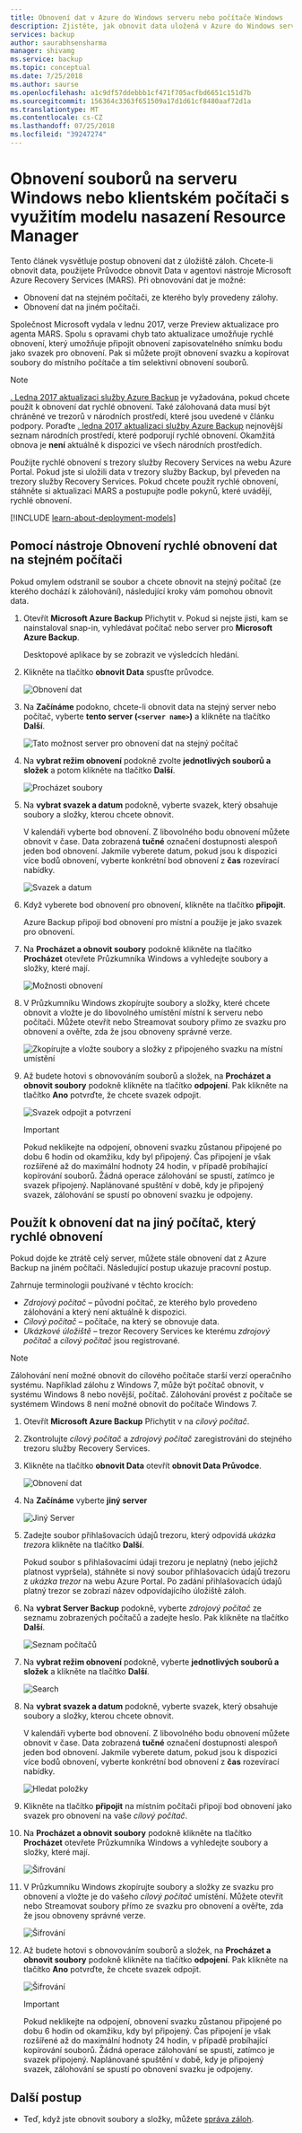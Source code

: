 ```yaml
---
title: Obnovení dat v Azure do Windows serveru nebo počítače Windows
description: Zjistěte, jak obnovit data uložená v Azure do Windows serveru nebo počítače Windows.
services: backup
author: saurabhsensharma
manager: shivamg
ms.service: backup
ms.topic: conceptual
ms.date: 7/25/2018
ms.author: saurse
ms.openlocfilehash: a1c9df57ddebbb1cf471f705acfbd6651c151d7b
ms.sourcegitcommit: 156364c3363f651509a17d1d61cf8480aaf72d1a
ms.translationtype: MT
ms.contentlocale: cs-CZ
ms.lasthandoff: 07/25/2018
ms.locfileid: "39247274"
---
```

# <a name="restore-files-to-a-windows-server-or-windows-client-machine-using-resource-manager-deployment-model"></a>Obnovení souborů na serveru Windows nebo klientském počítači s využitím modelu nasazení Resource Manager

Tento článek vysvětluje postup obnovení dat z úložiště záloh. Chcete-li obnovit data, použijete Průvodce obnovit Data v agentovi nástroje Microsoft Azure Recovery Services (MARS). Při obnovování dat je možné:

* Obnovení dat na stejném počítači, ze kterého byly provedeny zálohy.
* Obnovení dat na jiném počítači.

Společnost Microsoft vydala v lednu 2017, verze Preview aktualizace pro agenta MARS. Spolu s opravami chyb tato aktualizace umožňuje rychlé obnovení, který umožňuje připojit obnovení zapisovatelného snímku bodu jako svazek pro obnovení. Pak si můžete projít obnovení svazku a kopírovat soubory do místního počítače a tím selektivní obnovení souborů.

> [!NOTE]
> [. Ledna 2017 aktualizaci služby Azure Backup](https://support.microsoft.com/en-us/help/3216528?preview) je vyžadována, pokud chcete použít k obnovení dat rychlé obnovení. Také zálohovaná data musí být chráněné ve trezorů v národních prostředí, které jsou uvedené v článku podpory. Poraďte [. ledna 2017 aktualizaci služby Azure Backup](https://support.microsoft.com/en-us/help/3216528?preview) nejnovější seznam národních prostředí, které podporují rychlé obnovení. Okamžitá obnova je **není** aktuálně k dispozici ve všech národních prostředích.
>

Použijte rychlé obnovení s trezory služby Recovery Services na webu Azure Portal. Pokud jste si uložili data v trezory služby Backup, byl převeden na trezory služby Recovery Services. Pokud chcete použít rychlé obnovení, stáhněte si aktualizaci MARS a postupujte podle pokynů, které uvádějí, rychlé obnovení.

[!INCLUDE [learn-about-deployment-models](../../includes/learn-about-deployment-models-rm-include.md)]

## <a name="use-instant-restore-to-recover-data-to-the-same-machine"></a>Pomocí nástroje Obnovení rychlé obnovení dat na stejném počítači

Pokud omylem odstranil se soubor a chcete obnovit na stejný počítač (ze kterého dochází k zálohování), následující kroky vám pomohou obnovit data.

1. Otevřít **Microsoft Azure Backup** Přichytit v. Pokud si nejste jisti, kam se nainstaloval snap-in, vyhledávat počítač nebo server pro **Microsoft Azure Backup**.

    Desktopové aplikace by se zobrazit ve výsledcích hledání.

2. Klikněte na tlačítko **obnovit Data** spusťte průvodce.

    ![Obnovení dat](./media/backup-azure-restore-windows-server/recover.png)

3. Na **Začínáme** podokno, chcete-li obnovit data na stejný server nebo počítač, vyberte **tento server (`<server name>`)** a klikněte na tlačítko **Další**.

    ![Tato možnost server pro obnovení dat na stejný počítač](./media/backup-azure-restore-windows-server/samemachine_gettingstarted_instantrestore.png)

4. Na **vybrat režim obnovení** podokně zvolte **jednotlivých souborů a složek** a potom klikněte na tlačítko **Další**.

    ![Procházet soubory](./media/backup-azure-restore-windows-server/samemachine_selectrecoverymode_instantrestore.png)

5. Na **vybrat svazek a datum** podokně, vyberte svazek, který obsahuje soubory a složky, kterou chcete obnovit.

    V kalendáři vyberte bod obnovení. Z libovolného bodu obnovení můžete obnovit v čase. Data zobrazená **tučné** označení dostupnosti alespoň jeden bod obnovení. Jakmile vyberete datum, pokud jsou k dispozici více bodů obnovení, vyberte konkrétní bod obnovení z **čas** rozevírací nabídky.

    ![Svazek a datum](./media/backup-azure-restore-windows-server/samemachine_selectvolumedate_instantrestore.png)

6. Když vyberete bod obnovení pro obnovení, klikněte na tlačítko **připojit**.

    Azure Backup připojí bod obnovení pro místní a použije je jako svazek pro obnovení.

7. Na **Procházet a obnovit soubory** podokně klikněte na tlačítko **Procházet** otevřete Průzkumníka Windows a vyhledejte soubory a složky, které mají.

    ![Možnosti obnovení](./media/backup-azure-restore-windows-server/samemachine_browserecover_instantrestore.png)


8. V Průzkumníku Windows zkopírujte soubory a složky, které chcete obnovit a vložte je do libovolného umístění místní k serveru nebo počítači. Můžete otevřít nebo Streamovat soubory přímo ze svazku pro obnovení a ověřte, zda že jsou obnoveny správné verze.

    ![Zkopírujte a vložte soubory a složky z připojeného svazku na místní umístění](./media/backup-azure-restore-windows-server/samemachine_copy_instantrestore.png)

9. Až budete hotovi s obnovováním souborů a složek, na **Procházet a obnovit soubory** podokně klikněte na tlačítko **odpojení**. Pak klikněte na tlačítko **Ano** potvrďte, že chcete svazek odpojit.

    ![Svazek odpojit a potvrzení](./media/backup-azure-restore-windows-server/samemachine_unmount_instantrestore.png)

    > [!Important]
    > Pokud neklikejte na odpojení, obnovení svazku zůstanou připojené po dobu 6 hodin od okamžiku, kdy byl připojený. Čas připojení je však rozšířené až do maximální hodnoty 24 hodin, v případě probíhající kopírování souborů. Žádná operace zálohování se spustí, zatímco je svazek připojený. Naplánované spuštění v době, kdy je připojený svazek, zálohování se spustí po obnovení svazku je odpojeny.
    >


## <a name="use-instant-restore-to-restore-data-to-an-alternate-machine"></a>Použít k obnovení dat na jiný počítač, který rychlé obnovení
Pokud dojde ke ztrátě celý server, můžete stále obnovení dat z Azure Backup na jiném počítači. Následující postup ukazuje pracovní postup.


Zahrnuje terminologii používané v těchto krocích:

* *Zdrojový počítač* – původní počítač, ze kterého bylo provedeno zálohování a který není aktuálně k dispozici.
* *Cílový počítač* – počítače, na který se obnovuje data.
* *Ukázkové úložiště* – trezor Recovery Services ke kterému *zdrojový počítač* a *cílový počítač* jsou registrované. <br/>

> [!NOTE]
> Zálohování není možné obnovit do cílového počítače starší verzí operačního systému. Například zálohu z Windows 7, může být počítač obnovit, v systému Windows 8 nebo novější, počítač. Zálohování provést z počítače se systémem Windows 8 není možné obnovit do počítače Windows 7.
>
>

1. Otevřít **Microsoft Azure Backup** Přichytit v na *cílový počítač*.

2. Zkontrolujte *cílový počítač* a *zdrojový počítač* zaregistrováni do stejného trezoru služby Recovery Services.

3. Klikněte na tlačítko **obnovit Data** otevřít **obnovit Data Průvodce**.

    ![Obnovení dat](./media/backup-azure-restore-windows-server/recover.png)

4. Na **Začínáme** vyberte **jiný server**

    ![Jiný Server](./media/backup-azure-restore-windows-server/alternatemachine_gettingstarted_instantrestore.png)

5. Zadejte soubor přihlašovacích údajů trezoru, který odpovídá *ukázka trezor*a klikněte na tlačítko **Další**.

    Pokud soubor s přihlašovacími údaji trezoru je neplatný (nebo jejichž platnost vypršela), stáhněte si nový soubor přihlašovacích údajů trezoru z *ukázka trezor* na webu Azure Portal. Po zadání přihlašovacích údajů platný trezor se zobrazí název odpovídajícího úložiště záloh.


6. Na **vybrat Server Backup** podokně, vyberte *zdrojový počítač* ze seznamu zobrazených počítačů a zadejte heslo. Pak klikněte na tlačítko **Další**.

    ![Seznam počítačů](./media/backup-azure-restore-windows-server/alternatemachine_selectmachine_instantrestore.png)

7. Na **vybrat režim obnovení** podokně, vyberte **jednotlivých souborů a složek** a klikněte na tlačítko **Další**.

    ![Search](./media/backup-azure-restore-windows-server/alternatemachine_selectrecoverymode_instantrestore.png)

8. Na **vybrat svazek a datum** podokně, vyberte svazek, který obsahuje soubory a složky, kterou chcete obnovit.

    V kalendáři vyberte bod obnovení. Z libovolného bodu obnovení můžete obnovit v čase. Data zobrazená **tučné** označení dostupnosti alespoň jeden bod obnovení. Jakmile vyberete datum, pokud jsou k dispozici více bodů obnovení, vyberte konkrétní bod obnovení z **čas** rozevírací nabídky.

    ![Hledat položky](./media/backup-azure-restore-windows-server/alternatemachine_selectvolumedate_instantrestore.png)

9. Klikněte na tlačítko **připojit** na místním počítači připojí bod obnovení jako svazek pro obnovení na vaše *cílový počítač*.

10. Na **Procházet a obnovit soubory** podokně klikněte na tlačítko **Procházet** otevřete Průzkumníka Windows a vyhledejte soubory a složky, které mají.

    ![Šifrování](./media/backup-azure-restore-windows-server/alternatemachine_browserecover_instantrestore.png)

11. V Průzkumníku Windows zkopírujte soubory a složky ze svazku pro obnovení a vložte je do vašeho *cílový počítač* umístění. Můžete otevřít nebo Streamovat soubory přímo ze svazku pro obnovení a ověřte, zda že jsou obnoveny správné verze.

    ![Šifrování](./media/backup-azure-restore-windows-server/alternatemachine_copy_instantrestore.png)

12. Až budete hotovi s obnovováním souborů a složek, na **Procházet a obnovit soubory** podokně klikněte na tlačítko **odpojení**. Pak klikněte na tlačítko **Ano** potvrďte, že chcete svazek odpojit.

    ![Šifrování](./media/backup-azure-restore-windows-server/alternatemachine_unmount_instantrestore.png)

    > [!Important]
    > Pokud neklikejte na odpojení, obnovení svazku zůstanou připojené po dobu 6 hodin od okamžiku, kdy byl připojený. Čas připojení je však rozšířené až do maximální hodnoty 24 hodin, v případě probíhající kopírování souborů. Žádná operace zálohování se spustí, zatímco je svazek připojený. Naplánované spuštění v době, kdy je připojený svazek, zálohování se spustí po obnovení svazku je odpojeny.
    >

## <a name="next-steps"></a>Další postup
* Teď, když jste obnovit soubory a složky, můžete [správa záloh](backup-azure-manage-windows-server.md).
